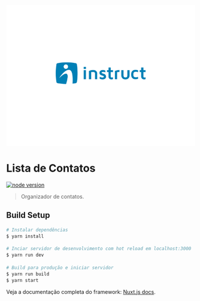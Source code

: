 ![Logo of the project](./instruct-logo.png)
# Lista de Contatos
[![node version](https://img.shields.io/badge/node%20version-v10.15.0-brightgreen.svg)](https://nodejs.org/docs/latest-v9.x/api/)

> Organizador de contatos.

## Build Setup

``` bash
# Instalar dependências
$ yarn install

# Inciar servidor de desenvolvimento com hot reload em localhost:3000
$ yarn run dev

# Build para produção e iniciar servidor
$ yarn run build
$ yarn start
```

Veja a documentação completa do framework: [Nuxt.js docs](https://nuxtjs.org).
